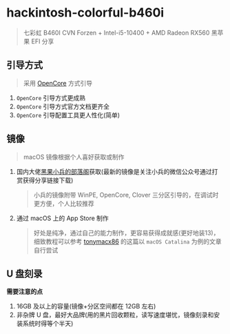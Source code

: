 # hackintosh-colorful-b460i

> 七彩虹 B460I CVN Forzen + Intel-i5-10400 + AMD Radeon RX560 黑苹果 EFI 分享



## 引导方式

> 采用 [OpenCore](https://github.com/acidanthera/OpenCorePkg) 方式引导

1. `OpenCore` 引导方式更成熟
2. `OpenCore` 引导方式官方文档更齐全
3. `OpenCore` 引导配置工具更人性化(简单)



## 镜像

> macOS 镜像根据个人喜好获取或制作

1. 国内大佬[黑果小兵的部落阁](https://blog.daliansky.net/)获取(最新的镜像是关注小兵的微信公众号通过打赏获得分享链接下载)

   > 小兵的镜像附带 WinPE, OpenCore, Clover 三分区引导的，在调试时更方便，个人比较推荐

2. 通过 macOS 上的 App Store 制作

   > 好处是纯净，通过自己的能力制作，更容易获得成就感(更好地装13)，细致教程可以参考 [tonymacx86](https://www.tonymacx86.com/threads/unibeast-install-macos-catalina-on-any-supported-intel-based-pc.285366/#download) 的这篇以 `macOS Catalina` 为例的文章自行尝试



## U 盘刻录

**需要注意的点**

1. 16GB 及以上的容量(镜像+分区空间都在 12GB 左右)
2. 非杂牌 U 盘，最好大品牌(用的黑片回收颗粒，读写速度堪忧，镜像刻录和安装系统时得等个半天)

